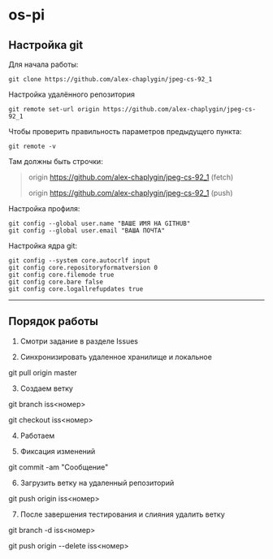 # os-pi

## Настройка git

Для начала работы:

	git clone https://github.com/alex-chaplygin/jpeg-cs-92_1


Настройка удалённого репозитория

	git remote set-url origin https://github.com/alex-chaplygin/jpeg-cs-92_1




Чтобы проверить правильность параметров предыдущего пункта:

	git remote -v

Там должны быть строчки:

>origin  https://github.com/alex-chaplygin/jpeg-cs-92_1 (fetch)
>
>origin  https://github.com/alex-chaplygin/jpeg-cs-92_1 (push)
	



Настройка профиля:
	
	git config --global user.name "ВАШЕ ИМЯ НА GITHUB"
	git config --global user.email "ВАША ПОЧТА"
	
Настройка ядра git:
	
	git config --system core.autocrlf input
	git config core.repositoryformatversion 0
	git config core.filemode true
	git config core.bare false
	git config core.logallrefupdates true
	

***
## Порядок работы

1. Смотри задание в разделе Issues

2. Синхронизировать удаленное хранилище и локальное

git pull origin master

3. Создаем ветку

git branch iss<номер>

git checkout iss<номер>

4. Работаем

5. Фиксация изменений

git commit -am "Сообщение"

6. Загрузить ветку на удаленный репозиторий

git push origin iss<номер>

7. После завершения тестирования и слияния удалить ветку

git branch -d iss<номер>

git push origin --delete iss<номер>
